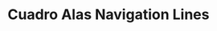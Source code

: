 ---
title: "Cuadro Alas Navigation Lines"
url: /santander/cuadro-alas-navigation-lines/
shop: ticket
---